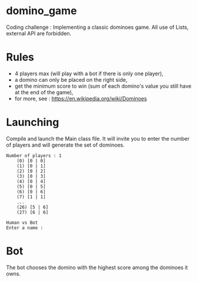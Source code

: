 # domino_game
Coding challenge : Implementing a classic dominoes game. All use of Lists, external API are forbidden.

# Rules
- 4 players max (will play with a bot if there is only one player),
- a domino can only be placed on the right side,
- get the minimum score to win (sum of each domino's value you still have at the end of the game),
- for more, see : https://en.wikipedia.org/wiki/Dominoes

# Launching
Compile and launch the Main class file. It will invite you to enter the number of players and will generate the set of dominoes. 

    Number of players : 1
        (0) [0 | 0]
        (1) [0 | 1]
        (2) [0 | 2]
        (3) [0 | 3]
        (4) [0 | 4]
        (5) [0 | 5]
        (6) [0 | 6]
        (7) [1 | 1]
        ...
        (26) [5 | 6]
        (27) [6 | 6]

    Human vs Bot
    Enter a name :
    
# Bot
The bot chooses the domino with the highest score among the dominoes it owns. 
